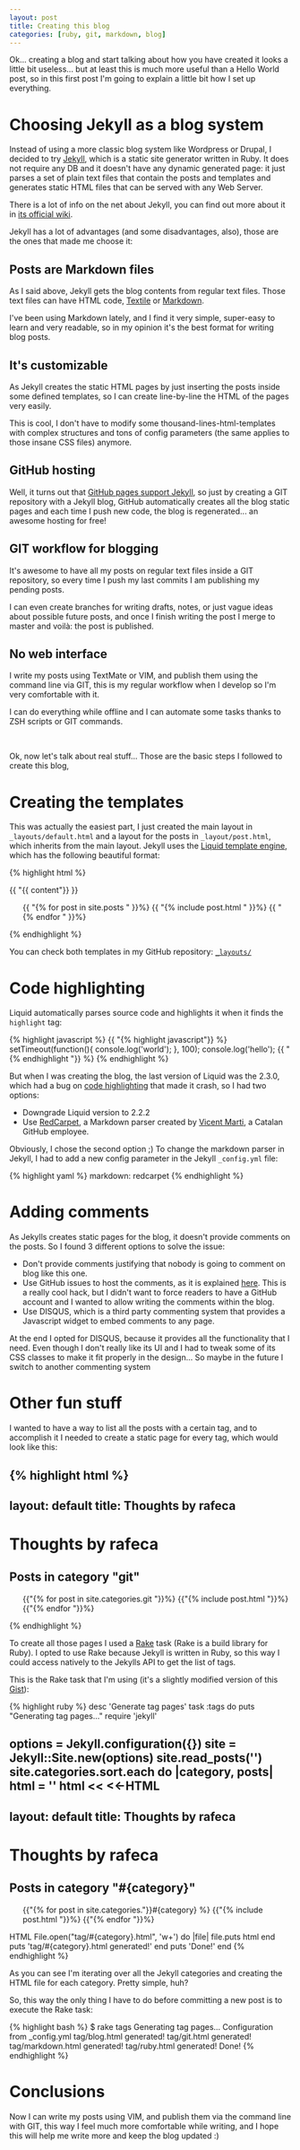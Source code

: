 ```yaml
---
layout: post
title: Creating this blog
categories: [ruby, git, markdown, blog]
---
```


Ok... creating a blog and start talking about how you have created it looks a little bit useless...
but at least this is much more useful than a Hello World post, so in this first post I'm going to
explain a little bit how I set up everything.

# Choosing Jekyll as a blog system

Instead of using a more classic blog system like Wordpress or Drupal, I decided to try 
[Jekyll](http://jekyllrb.com/), which is a static site generator written in Ruby. It does not
require any DB and it doesn't have any dynamic generated page: it just parses a set of plain text
files that contain the posts and templates and generates static HTML files that can be 
served with any Web Server.

There is a lot of info on the net about Jekyll, you can find out more about it in 
[its official wiki](https://github.com/mojombo/jekyll/wiki/Usage).


Jekyll has a lot of advantages (and some disadvantages, also), those are the ones that made
me choose it:

## Posts are Markdown files

As I said above, Jekyll gets the blog contents from regular text files. Those text files can
have HTML code, [Textile](http://textile.sitemonks.com/) or [Markdown](http://daringfireball.net/projects/markdown/).

I've been using Markdown lately, and I find it very simple, super-easy to learn and very readable,
so in my opinion it's the best format for writing blog posts.

## It's customizable

As Jekyll creates the static HTML pages by just inserting the posts inside some defined templates,
so I can create line-by-line the HTML of the pages very easily.

This is cool, I don't have to modify some thousand-lines-html-templates with complex structures and tons
of config parameters (the same applies to those insane CSS files) anymore.

## GitHub hosting

Well, it turns out that 
[GitHub pages support Jekyll](http://pages.github.com/#using_jekyll_for_complex_layouts), so
just by creating a GIT repository with a Jekyll blog, GitHub automatically creates all the blog
static pages and each time I push new code, the blog is regenerated... an awesome hosting for free!

## GIT workflow for blogging

It's awesome to have all my posts on regular text files inside a GIT repository, so every time
I push my last commits I am publishing my pending posts.

I can even create branches for writing drafts, notes, or just vague ideas about possible future posts,
and once I finish writing the post I merge to master and voilà: the post is published.

## No web interface

I write my posts using TextMate or VIM, and publish them using the command line via GIT, this is my
regular workflow when I develop so I'm very comfortable with it.

I can do everything while offline and I can automate some tasks thanks to ZSH scripts or GIT commands.

&nbsp;

Ok, now let's talk about real stuff... Those are the basic steps I followed to create this blog,

# Creating the templates

This was actually the easiest part, I just created the main layout in `_layouts/default.html` 
and a layout for the posts  in `_layout/post.html`, which inherits from the main layout. Jekyll
uses the [Liquid template engine](http://liquidmarkup.org/), which has the following beautiful format:

{% highlight html %}
<!DOCTYPE html>
<html>
  <head>
    <title>{{ "{{ page.title"}} }}</title>
  </head>
  <body>
    {{ "{{ content"}} }}
    <ul class="posts_list">
      {{ "{% for post in site.posts " }}%}
        {{ "{% include post.html " }}%}
      {{ "{% endfor " }}%}
    </ul>
  </body>
</html>
{% endhighlight %}

You can check both templates in my GitHub repository: [`_layouts/`](https://github.com/rafeca/rafeca.github.com/blob/master/_layouts/)

# Code highlighting

Liquid automatically parses source code and highlights it when it finds the `highlight` tag:

{% highlight javascript %}
{{ "{% highlight javascript"}} %}
  setTimeout(function(){
    console.log('world');
  }, 100);
  console.log('hello');
{{ "{% endhighlight "}} %}
{% endhighlight %}

But when I was creating the blog, the last version of Liquid was the 2.3.0, which had a bug on
[code highlighting](https://github.com/imathis/octopress/issues/243) that made it crash, so I had two options:

* Downgrade Liquid version to 2.2.2
* Use [RedCarpet](https://github.com/tanoku/redcarpet), a Markdown parser created by 
[Vicent Marti](http://twitter.com/tanoku), a Catalan GitHub employee.

Obviously, I chose the second option ;) To change the markdown parser in Jekyll, I had to add
a new config parameter in the Jekyll `_config.yml` file:

{% highlight yaml %}
markdown: redcarpet
{% endhighlight %}

# Adding comments

As Jekylls creates static pages for the blog, it doesn't provide comments on the posts. So I found
3 different options to solve the issue:

* Don't provide comments justifying that nobody is going to comment on blog like this one.
* Use GitHub issues to host the comments, as it is explained
  [here](http://ivanzuzak.info/2011/02/18/github-hosted-comments-for-github-hosted-blogs.html).
  This is a really cool hack, but I didn't want to force readers to have a GitHub account and
  I wanted to allow writing the comments within the blog.
* Use DISQUS, which is a third party commenting system that provides a Javascript widget to embed
  comments to any page. 

At the end I opted for DISQUS, because it provides all the functionality that I need. Even though
I don't really like its UI and I had to tweak some of its CSS classes to make it fit properly
in the design... So maybe in the future I switch to another commenting system 

# Other fun stuff

I wanted to have a way to list all the posts with a certain tag, and to accomplish it I needed to create a
static page for every tag, which would look like this:

{% highlight html %}
---
layout: default
title: Thoughts by rafeca
---
<h1>Thoughts by rafeca</h1>
<h2>Posts in category "git"</h2>
<ul class="posts_list">
  {{"{% for post in site.categories.git "}}%}
    {{"{% include post.html "}}%}
  {{"{% endfor "}}%}
</ul>
{% endhighlight %}

To create all those pages I used a [Rake](http://rake.rubyforge.org/) task (Rake is a build library for Ruby).
I opted to use Rake because Jekyll is written in Ruby, so this way I could access natively to the Jekylls API
to get the list of tags.

This is the Rake task that I'm using (it's a slightly modified version of this [Gist](https://gist.github.com/790778)):

{% highlight ruby %}
desc 'Generate tag pages'
task :tags do
  puts "Generating tag pages..."
  require 'jekyll'
  
  options = Jekyll.configuration({})
  site = Jekyll::Site.new(options)
  site.read_posts('')
  site.categories.sort.each do |category, posts|
    html = ''
    html << <<-HTML
---
layout: default
title: Thoughts by rafeca
---
<h1>Thoughts by rafeca</h1>
<h2>Posts in category "#{category}"</h2>

<ul class="posts_list">
  {{"{% for post in site.categories."}}#{category} %}
    {{"{% include post.html "}}%}
  {{"{% endfor "}}%}
</ul>
    HTML
    File.open("tag/#{category}.html", 'w+') do |file|
      file.puts html
    end
    puts 'tag/#{category}.html generated!'
  end
  puts 'Done!'
end
{% endhighlight %}

As you can see I'm iterating over all the Jekyll categories and creating the HTML file for each category.
Pretty simple, huh?

So, this way the only thing I have to do before committing a new post is to execute the Rake task:

{% highlight bash %}
$ rake tags
Generating tag pages...
Configuration from _config.yml
tag/blog.html generated!
tag/git.html generated!
tag/markdown.html generated!
tag/ruby.html generated!
Done!
{% endhighlight %}

# Conclusions

Now I can write my posts using VIM, and publish them via the command line with GIT, this way I feel much more
comfortable while writing, and I hope this will help me write more and keep the blog updated :)